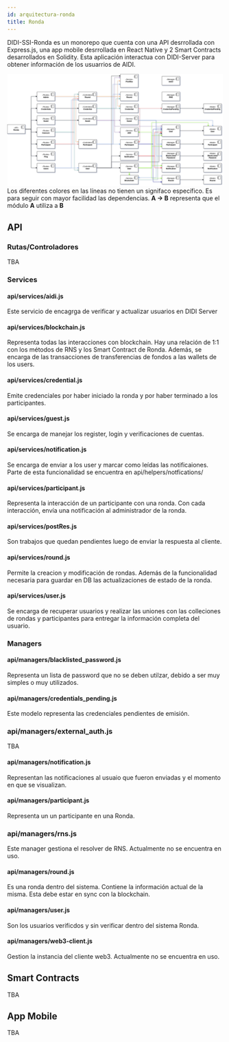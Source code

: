 ```yaml
---
id: arquitectura-ronda
title: Ronda
---
```


DIDI-SSI-Ronda es un monorepo que cuenta con una API desrrollada con Express.js, una app mobile desrrollada en React Native y 2 Smart Contracts desarrollados en Solidity. 
Esta aplicación interactua con DIDI-Server para obtener información de los usuarrios de AIDI.

![Ronda](./images/didi-ssi-ronda.png)
Los diferentes colores en las líneas no tienen un signifaco específico. Es para seguir con mayor facilidad las dependencias. **A -> B** representa que el módulo **A** utiliza a **B**

## API
### Rutas/Controladores
TBA

### Services
#### api/services/aidi.js
Este servicio de encagrga de verificar y actualizar usuarios en DIDI Server

#### api/services/blockchain.js
Representa todas las interacciones con blockchain. Hay una relación de 1:1 con los métodos de RNS y los Smart Contract de Ronda. Además, se encarga de las transacciones de transferencias de fondos a las wallets de los users.

#### api/services/credential.js
Emite credenciales por haber iniciado la ronda y por haber terminado a los participantes.

#### api/services/guest.js
Se encarga de manejar los register, login y verificaciones de cuentas.

#### api/services/notification.js
Se encarga de enviar a los user y marcar como leídas las notificaiones. Parte de esta funcionalidad se encuentra en api/helpers/notfications/

#### api/services/participant.js
Representa la interacción de un participante con una ronda. Con cada interacción, envía una notificación al administrador de la ronda.

#### api/services/postRes.js
Son trabajos que quedan pendientes luego de enviar la respuesta al cliente. 

#### api/services/round.js
Permite la creacion y modificación de rondas. Además de la funcionalidad necesaria para guardar en DB las actualizaciones de estado de la ronda. 

#### api/services/user.js
Se encarga de recuperar usuarios y realizar las uniones con las colleciones de rondas y participantes para entregar la información completa del usuario.

### Managers
#### api/managers/blacklisted_password.js
Representa un lista de password que no se deben utilzar, debido a ser muy simples o muy utilizados.

#### api/managers/credentials_pending.js
Este modelo representa las credenciales pendientes de emisión.

### api/managers/external_auth.js
TBA

#### api/managers/notification.js
Representan las notificaciones al usuaio que fueron enviadas y el momento en que se visualizan.

#### api/managers/participant.js
Representa un un participante en una Ronda.

### api/managers/rns.js
Este manager gestiona el resolver de RNS. Actualmente no se encuentra en uso.

#### api/managers/round.js
Es una ronda dentro del sistema. Contiene la información actual de la misma. Esta debe estar en sync con la blockchain.

#### api/managers/user.js
Son los usuarios verificdos y sin verificar dentro del sistema Ronda. 

#### api/managers/web3-client.js
Gestion la instancia del cliente web3. Actualmente no se encuentra en uso.

## Smart Contracts
TBA

## App Mobile
TBA